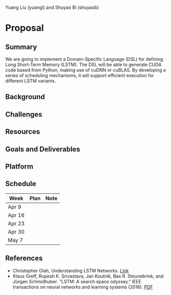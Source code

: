 Yuang Liu (yuangl) and Shuyao Bi (shuyaob)

# Proposal

## Summary
We are going to implement a Domain-Specific Language (DSL) for defining Long Short-Term Memory (LSTM). The DSL will be able to generate CUDA code based from Python, making use of cuDNN or cuBLAS. By developing a series of scheduling mechanisms, it will support efficient execution for different LSTM variants.

## Background
## Challenges
## Resources
## Goals and Deliverables
## Platform
## Schedule
| Week        | Plan           | Note  |
| ------------- |:-------------:| -----:|
| Apr 9      |  |  |
| Apr 16      |       |    |
| Apr 23 |       |     |
| Apr 30      |       |    |
| May 7 |       |     |
## References
- Christopher Olah, Understanding LSTM Networks. [Link](http://colah.github.io/posts/2015-08-Understanding-LSTMs/)
- Klaus Greff, Rupesh K. Srivastava, Jan Koutník, Bas R. Steunebrink, and Jürgen Schmidhuber. "LSTM: A search space odyssey." IEEE transactions on neural networks and learning systems (2016). [PDF](https://arxiv.org/pdf/1503.04069.pdf)

